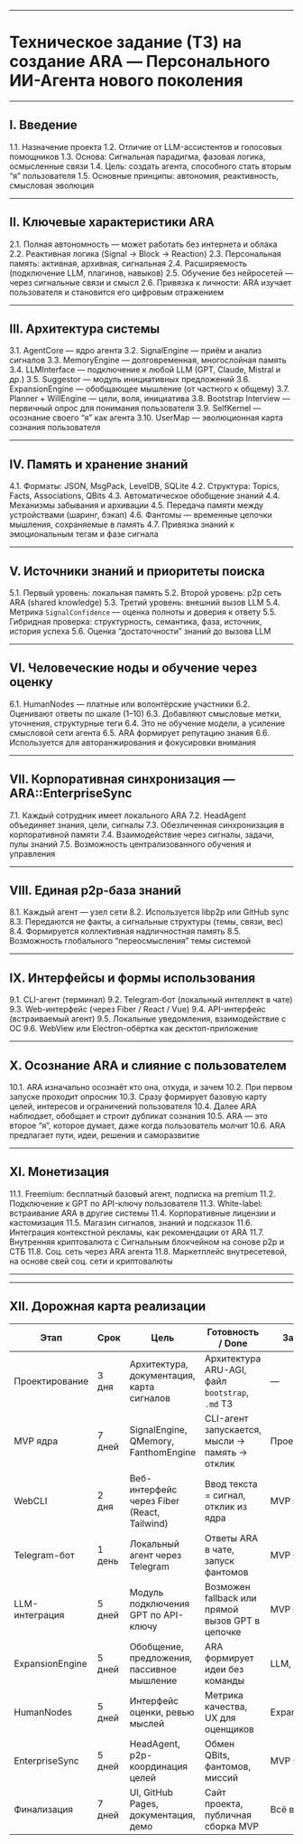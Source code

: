  
---

# **Техническое задание (ТЗ) на создание ARA — Персонального ИИ-Агента нового поколения**

---

## **I. Введение**

1.1. Назначение проекта
1.2. Отличие от LLM-ассистентов и голосовых помощников
1.3. Основа: Сигнальная парадигма, фазовая логика, осмысленные связи
1.4. Цель: создать агента, способного стать вторым “я” пользователя
1.5. Основные принципы: автономия, реактивность, смысловая эволюция

---

## **II. Ключевые характеристики ARA**

2.1. Полная автономность — может работать без интернета и облака
2.2. Реактивная логика (Signal → Block → Reaction)
2.3. Персональная память: активная, архивная, сигнальная
2.4. Расширяемость (подключение LLM, плагинов, навыков)
2.5. Обучение без нейросетей — через сигнальные связи и смысл
2.6. Привязка к личности: ARA изучает пользователя и становится его цифровым отражением

---

## **III. Архитектура системы**

3.1. AgentCore — ядро агента
3.2. SignalEngine — приём и анализ сигналов
3.3. MemoryEngine — долговременная, многослойная память
3.4. LLMInterface — подключение к любой LLM (GPT, Claude, Mistral и др.)
3.5. Suggestor — модуль инициативных предложений
3.6. ExpansionEngine — обобщающее мышление (от частного к общему)
3.7. Planner + WillEngine — цели, воля, инициатива
3.8. Bootstrap Interview — первичный опрос для понимания пользователя
3.9. SelfKernel — осознание своего “я” как агента
3.10. UserMap — эволюционная карта сознания пользователя

---

## **IV. Память и хранение знаний**

4.1. Форматы: JSON, MsgPack, LevelDB, SQLite
4.2. Структура: Topics, Facts, Associations, QBits
4.3. Автоматическое обобщение знаний
4.4. Механизмы забывания и архивации
4.5. Передача памяти между устройствами (шаринг, бэкап)
4.6. Фантомы — временные цепочки мышления, сохраняемые в память
4.7. Привязка знаний к эмоциональным тегам и фазе сигнала

---

## **V. Источники знаний и приоритеты поиска**

5.1. Первый уровень: локальная память
5.2. Второй уровень: p2p сеть ARA (shared knowledge)
5.3. Третий уровень: внешний вызов LLM
5.4. Метрика `SignalConfidence` — оценка полноты и доверия к ответу
5.5. Гибридная проверка: структурность, семантика, фаза, источник, история успеха
5.6. Оценка “достаточности” знаний до вызова LLM

---

## **VI. Человеческие ноды и обучение через оценку**

6.1. HumanNodes — платные или волонтёрские участники
6.2. Оценивают ответы по шкале (1–10)
6.3. Добавляют смысловые метки, уточнения, структурные теги
6.4. Это не обучение модели, а усиление смысловой сети агента
6.5. ARA формирует репутацию знания
6.6. Используется для авторанжирования и фокусировки внимания

---

## **VII. Корпоративная синхронизация — ARA::EnterpriseSync**

7.1. Каждый сотрудник имеет локального ARA
7.2. HeadAgent объединяет знания, цели, сигналы
7.3. Обезличенная синхронизация в корпоративной памяти
7.4. Взаимодействие через сигналы, задачи, пулы знаний
7.5. Возможность централизованного обучения и управления

---

## **VIII. Единая p2p-база знаний**

8.1. Каждый агент — узел сети
8.2. Используется libp2p или GitHub sync
8.3. Передаются не факты, а сигнальные структуры (темы, связи, вес)
8.4. Формируется коллективная надличностная память
8.5. Возможность глобального “переосмысления” темы системой

---

## **IX. Интерфейсы и формы использования**

9.1. CLI-агент (терминал)
9.2. Telegram-бот (локальный интеллект в чате)
9.3. Web-интерфейс (через Fiber / React / Vue)
9.4. API-интерфейс (встраиваемый агент)
9.5. Локальные уведомления, взаимодействие с ОС
9.6. WebView или Electron-обёртка как десктоп-приложение

---


 ## **X. Осознание ARA и слияние с пользователем**

10.1. ARA изначально осознаёт кто она, откуда, и зачем
10.2. При первом запуске проходит опросник
10.3. Сразу формирует базовую карту целей, интересов и ограничений пользователя
10.4. Далее ARA наблюдает, обобщает и строит дубликат сознания
10.5. ARA — это второе “я”, которое думает, даже когда пользователь молчит
10.6. ARA предлагает пути, идеи, решения и саморазвитие

---

## **XI. Монетизация**

11.1. Freemium: бесплатный базовый агент, подписка на premium
11.2. Подключение к GPT по API-ключу пользователя
11.3. White-label: встраивание ARA в другие системы
11.4. Корпоративные лицензии и кастомизация
11.5. Магазин сигналов, знаний и подсказок
11.6. Интеграция контекстной рекламы, как рекомендации от ARA
11.7. Внутренняя криптовалюта с Сигнальным блокчейном на сонове p2p и СТБ
11.8. Соц. сеть через ARA агента
11.8. Маркетплейс внутресетевой, на основе свей соц. сети и криптовалюты

---
---

## XII. Дорожная карта реализации

| Этап             | Срок     | Цель                                             | Готовность / Done                                  | Зависит от      |
|------------------|----------|--------------------------------------------------|----------------------------------------------------|------------------|
| Проектирование   | 3 дня    | Архитектура, документация, карта сигналов       | Архитектура ARU-AGI, файл `bootstrap`, `.md` ТЗ    | —                |
| MVP ядра         | 7 дней   | SignalEngine, QMemory, FanthomEngine             | CLI-агент запускается, мысли → память → отклик     | Проектирование   |
| WebCLI           | 2 дня    | Веб-интерфейс через Fiber (React, Tailwind)      | Ввод текста = сигнал, отклик из ядра               | MVP ядра         |
| Telegram-бот     | 1 день   | Локальный агент через Telegram                   | Ответы ARA в чате, запуск фантомов                 | MVP ядра         |
| LLM-интеграция   | 5 дней   | Модуль подключения GPT по API-ключу              | Возможен fallback или прямой вызов GPT в цепочке   | MVP ядра         |
| ExpansionEngine  | 5 дней   | Обобщение, предложения, пассивное мышление       | ARA формирует идеи без команды                     | LLM, Memory      |
| HumanNodes       | 5 дней   | Интерфейс оценки, ревью мыслей                   | Метрика качества, UX для оценщиков                 | ExpansionEngine  |
| EnterpriseSync   | 5 дней   | HeadAgent, p2p-координация целей                 | Обмен QBits, фантомов, миссий                      | MVP ядра         |
| Финализация      | 7 дней   | UI, GitHub Pages, документация, демо             | Сайт проекта, публичная сборка MVP                 | Всё выше         |
